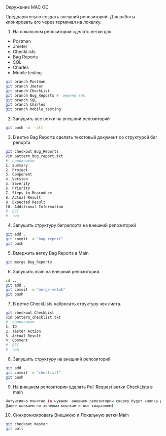 Окружение MAC OC

Предварительно создать внешний репозиторий. Для работы клонировать его через терминал на локалку.

1. На локальном репозитории сделать ветки для:
- Postman
- Jmeter
- CheckLists
- Bag Reports
- SQL
- Charles
- Mobile testing
```bash
git branch Postman
git branch Jmeter
git branch CheckList
git branch Bug_Reports #  именно так
git branch SQL
git branch Charles
git branch Mobile_testing
```
2. Запушить все ветки на внешний репозиторий
```bash
git push -u --all
```
3. В ветке Bag Reports сделать текстовый документ со структурой баг репорта
```bash
git checkout Bug_Reports
vim pattern_bug_report.txt
#  прописываю 
1. Summary
2. Project
3. Component
4. Version
5. Severity
6. Priority
7. Steps to Reproduce
8. Actual Result
9. Expected Result
10. Additional Information
#  ESC 
#  :wq
```
4. Запушить структуру багрепорта на внешний репозиторий
```bash
git add .
git commit -m "bug report"
git push
```
5. Вмержить ветку Bag Reports в Main
```bash
git merge Bug_Reports
```
6. Запушить main на внешний репозиторий.
```bash
cd ..
git add .
git commit -m "merge vetok"
git push
```
7. В ветке CheckLists набросать структуру чек листа.
```bash
git checkout CheckList
vim pattern_checklist.txt
#  прописываю
1. ID
2. Tester Action
3. Actual Result
4. Comment
#  ESC 
#  :wq
```
8. Запушить структуру на внешний репозиторий
```bash
git add .
git commit -m "checlistt"
git push
```
9. На внешнем репозитории сделать Pull Request ветки CheckLists в main
```bash
Интуитивно понятно (в нужном  внешнем репозитории сверху будет кнопка для pull. 
Далее кликаем по зеленым кнопкам и все сохраняем)
```
10. Синхронизировать Внешнюю и Локальную ветки Main
```bash
git checkout master
git pull
```
